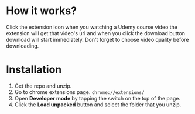 # How it works?

Click the extension icon when you watching a Udemy course video the extension will get that video's url and when you click the download button download will start immediately. Don't forget to choose video quality before downloading.


# Installation

1. Get the repo and unzip.
2. Go to chrome extensions page. ``chrome://extensions/``
3. Open **Developer mode** by tapping the switch on the top of the page.
4. Click the **Load unpacked** button and select the folder that you unzip.
